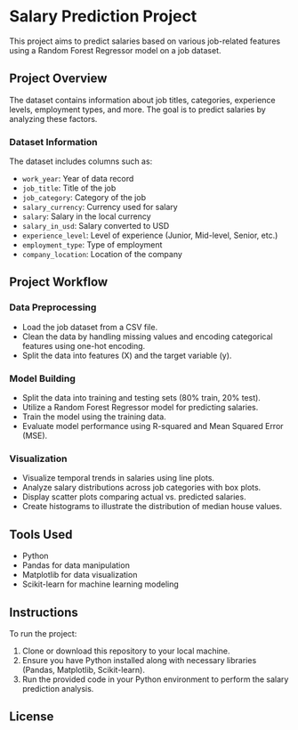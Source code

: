 # Salary Prediction Project

This project aims to predict salaries based on various job-related features using a Random Forest Regressor model on a job dataset.

## Project Overview

The dataset contains information about job titles, categories, experience levels, employment types, and more. The goal is to predict salaries by analyzing these factors.

### Dataset Information

The dataset includes columns such as:
- `work_year`: Year of data record
- `job_title`: Title of the job
- `job_category`: Category of the job
- `salary_currency`: Currency used for salary
- `salary`: Salary in the local currency
- `salary_in_usd`: Salary converted to USD
- `experience_level`: Level of experience (Junior, Mid-level, Senior, etc.)
- `employment_type`: Type of employment
- `company_location`: Location of the company

## Project Workflow

### Data Preprocessing

- Load the job dataset from a CSV file.
- Clean the data by handling missing values and encoding categorical features using one-hot encoding.
- Split the data into features (X) and the target variable (y).

### Model Building

- Split the data into training and testing sets (80% train, 20% test).
- Utilize a Random Forest Regressor model for predicting salaries.
- Train the model using the training data.
- Evaluate model performance using R-squared and Mean Squared Error (MSE).

### Visualization

- Visualize temporal trends in salaries using line plots.
- Analyze salary distributions across job categories with box plots.
- Display scatter plots comparing actual vs. predicted salaries.
- Create histograms to illustrate the distribution of median house values.

## Tools Used

- Python
- Pandas for data manipulation
- Matplotlib for data visualization
- Scikit-learn for machine learning modeling

## Instructions

To run the project:

1. Clone or download this repository to your local machine.
2. Ensure you have Python installed along with necessary libraries (Pandas, Matplotlib, Scikit-learn).
3. Run the provided code in your Python environment to perform the salary prediction analysis.

## License
